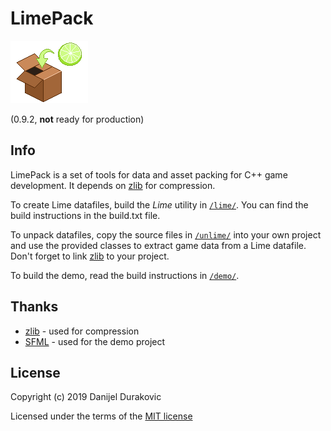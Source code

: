 # LimePack

![Lime](/lime.png?raw=true)

(0.9.2, __not__ ready for production)

## Info

LimePack is a set of tools for data and asset packing for C++ game development. It depends on [zlib](https://zlib.net/) for compression.

To create Lime datafiles, build the *Lime* utility in [`/lime/`](/lime/). You can find the build instructions in the build.txt file.

To unpack datafiles, copy the source files in [`/unlime/`](/unlime/) into your own project and use the provided classes to extract game data from a Lime datafile. Don't forget to link [zlib](https://zlib.net/) to your project.

To build the demo, read the build instructions in [`/demo/`](/demo/).

## Thanks

- [zlib](https://zlib.net/) - used for compression
- [SFML](https://www.sfml-dev.org/) - used for the demo project

## License

Copyright (c) 2019 Danijel Durakovic

Licensed under the terms of the [MIT license](LICENSE)

